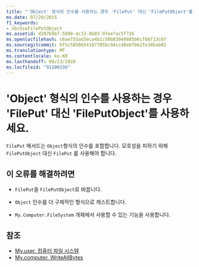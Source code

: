 ```yaml
---
title: "'Object' 형식의 인수를 사용하는 경우 'FilePut' 대신 'FilePutObject'를 사용하세요."
ms.date: 07/20/2015
f1_keywords:
- vbrUseFilePutObject
ms.assetid: d207b9b7-5898-4c13-8b03-9feefac5f726
ms.openlocfilehash: c6ae755ad3eca4b1c50b83049885b6cf66f13c07
ms.sourcegitcommit: bf5c5850654187705bc94cc40ebfb62fe346ab02
ms.translationtype: MT
ms.contentlocale: ko-KR
ms.lasthandoff: 09/23/2020
ms.locfileid: "91100336"
---
```

# <a name="use-fileputobject-instead-of-fileput-when-using-argument-of-type-object"></a>'Object' 형식의 인수를 사용하는 경우 'FilePut' 대신 'FilePutObject'를 사용하세요.

`FilePut` 메서드는 `Object`형식의 인수를 포함합니다. 모호성을 피하기 위해`FilePutObject` 대신 `FilePut` 를 사용해야 합니다.  
  
## <a name="to-correct-this-error"></a>이 오류를 해결하려면  
  
- `FilePut`을 `FilePutObject`로 바꿉니다.  
  
- `Object` 인수를 더 구체적인 형식으로 캐스트합니다.  
  
- `My.Computer.FileSystem` 개체에서 사용할 수 있는 기능을 사용합니다.  
  
## <a name="see-also"></a>참조

- [My.user. 컴퓨터 파일 시스템](xref:Microsoft.VisualBasic.FileIO.FileSystem)
- [My.computer. WriteAllBytes](xref:Microsoft.VisualBasic.MyServices.FileSystemProxy.WriteAllBytes%2A)
